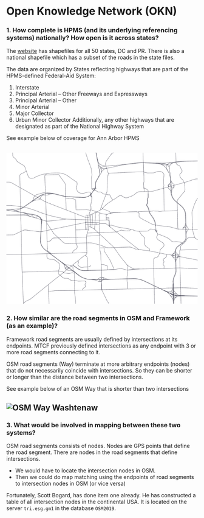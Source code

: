 # Open Knowledge Network (OKN)
### 1. How complete is HPMS (and its underlying referencing systems) nationally? How open is it across states?

The [website](https://www.fhwa.dot.gov/policyinformation/hpms/shapefiles.cfm) has shapefiles for all 50 states, DC and PR. There is also a national shapefile which has a subset of the roads in the state files.

The data are organized by States reflecting highways that are part of the HPMS-defined Federal-Aid System:
1. Interstate
2. Principal Arterial – Other Freeways and Expressways
3. Principal Arterial – Other
4. Minor Arterial
5. Major Collector
6. Urban Minor Collector
Additionally, any other highways that are designated as part of the National Highway System

See example below of coverage for Ann Arbor HPMS

![HPMS Ann Arbor](img/HPMS_A2.png)
---
### 2. How similar are the road segments in OSM and Framework (as an example)?

Framework road segments are usually defined by intersections at its endpoints. MTCF previously defined intersections as any endpoint with 3 or more road segments connecting to it. 

OSM road segments (Way) terminate at more arbitrary endpoints (nodes) that do not necessarily coincide with intersections. So they can be shorter or longer than the distance between two intersections.

See example below of an OSM Way that is shorter than two intersections

![OSM Way Washtenaw](img/WSM_Way_Washtenaw.png)
---
### 3. What would be involved in mapping between these two systems?

OSM road segments consists of nodes. Nodes are GPS points that define the road segment. There are nodes in the road segments that define intersections. 
- We would have to locate the intersection nodes in OSM. 
- Then we could do map matching using the endpoints of road segments to intersection nodes in OSM (or vice versa)

Fortunately, Scott Bogard, has done item one already. He has constructed a table of all intersection nodes in the continental USA. It is located on the server `tri.esg.gm1` in the database `OSM2019`.
